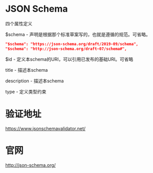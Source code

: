# JSON Schema

四个属性定义

$schema - 声明是根据那个标准草案写的，也就是遵循的规范。可省略。

```json
"$schema": "https://json-schema.org/draft/2019-09/schema",
"$schema": "http://json-schema.org/draft-07/schema#",
```



$id - 定义本schema的URI，可以引用已发布的基础URI。可省略

title - 描述本schema

description - 描述本schema

type - 定义类型约束



# 验证地址

https://www.jsonschemavalidator.net/

# 官网

http://json-schema.org/

